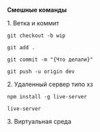 <b>Смешные команды</b>
<p>1. Ветка и коммит</p>

```
git checkout -b wip
```
```
git add .
```
```
git commit -m "{Что делали}"
```
```
git push -u origin dev
```
<p>2. Удаленный сервер типо хз</p>

```
npm install -g live-server
```
```
live-server
```
</p>3. Виртуальная среда<p>
</p>
